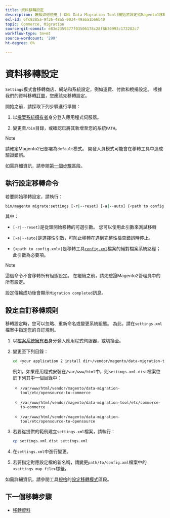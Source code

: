 ```yaml
---
title: 資料移轉設定
description: 瞭解如何使用 [!DNL Data Migration Tool]開始將設定從Magento1移轉至Magento2。
exl-id: 6fc8285a-9f26-48a5-9034-49a6a1b66b40
topic: Commerce, Migration
source-git-commit: e83e2359377f03506178c28f8b30993c172282c7
workflow-type: tm+mt
source-wordcount: '299'
ht-degree: 0%

---
```


# 資料移轉設定

`Settings`模式會移轉商店、網站和系統設定，例如運費、付款和稅捐設定。 根據我們的資料移轉[訂單](overview.md#migration-order)，您應該先移轉設定。

開始之前，請採取下列步驟進行準備：

1. 以[檔案系統擁有者](../../../installation/prerequisites/file-system/overview.md)身分登入應用程式伺服器。

1. 變更至`/bin`目錄，或確認已將其新增至您的系統`PATH`。

>[!NOTE]
>
>請確定Magento2已部署為`default`模式。 開發人員模式可能會在移轉工具中造成驗證錯誤。


如需詳細資訊，請參閱[第一個步驟](overview.md#first-steps)區段。

## 執行設定移轉命令

若要開始移轉設定，請執行：

```bash
bin/magento migrate:settings [-r|--reset] [-a|--auto] {<path to config.xml>}
```

其中：

* `[-r|--reset]`是從頭開始移轉的可選引數。 您可以使用此引數來測試移轉

* `[-a|--auto]`是選擇性引數，可防止移轉在遇到完整性檢查錯誤時停止。

* `{<path to config.xml>}`是移轉工具[`config.xml`](../configure.md#configure-migration-in-vendor-folder)檔案的絕對檔案系統路徑；此引數為必要項。

>[!NOTE]
>
>這個命令不會移轉所有組態設定。 在繼續之前，請先驗證Magento2管理員中的所有設定。


設定傳輸成功後會顯示`Migration completed`訊息。

## 設定自訂移轉規則

移轉設定時，您可以忽略、重新命名或變更系統組態。 為此，請在`settings.xml`檔案中指定您的自訂規則。

1. 以[檔案系統擁有者](../../../installation/prerequisites/file-system/overview.md)身分登入應用程式伺服器，或切換至。

1. 變更至下列目錄：

   ```bash
   cd <your application 2 install dir>/vendor/magento/data-migration-tool/etc/<edition-to-edition>
   ```

   例如，如果應用程式安裝在`/var/www/html`中，則`settings.xml.dist`檔案位於下列其中一個目錄中：

   * `/var/www/html/vendor/magento/data-migration-tool/etc/opensource-to-commerce`

   * `/var/www/html/vendor/magento/data-migration-tool/etc/commerce-to-commerce`

   * `/var/www/html/vendor/magento/data-migration-tool/etc/opensource-to-opensource`

1. 若要從提供的範例建立`settings.xml`檔案，請執行：

   ```bash
   cp settings.xml.dist settings.xml
   ```

1. 在`settings.xml`中進行變更。

1. 若要指定對應設定檔的新名稱，請變更`path/to/config.xml`檔案中的`<settings_map_file>`標籤。

如需詳細資訊，請參閱工具[規格](../technical-specification.md)的[設定移轉模式](../technical-specification.md#settings-migration-mode)區段。

## 下一個移轉步驟

* [移轉資料](data.md)
